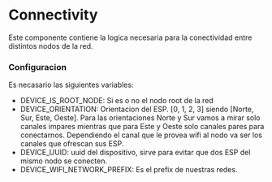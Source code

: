 # Connectivity

Este componente contiene la logica necesaria para la conectividad entre distintos nodos de la red. 

### Configuracion

Es necasario las siguientes variables:
- DEVICE_IS_ROOT_NODE: Si es o no el nodo root de la red
- DEVICE_ORIENTATION: Orientacion del ESP. [0, 1, 2, 3] siendo [Norte, Sur, Este, Oeste]. Para las orientaciones Norte y Sur vamos a mirar solo canales impares mientras que para Este y Oeste solo canales pares para conectarnos. Dependiendo el canal que le provea wifi al nodo va ser los canales que ofrescan sus ESP.
- DEVICE_UUID: uuid del dispositivo, sirve para evitar que dos ESP del mismo nodo se conecten.
- DEVICE_WIFI_NETWORK_PREFIX: Es el prefix de nuestras redes.
